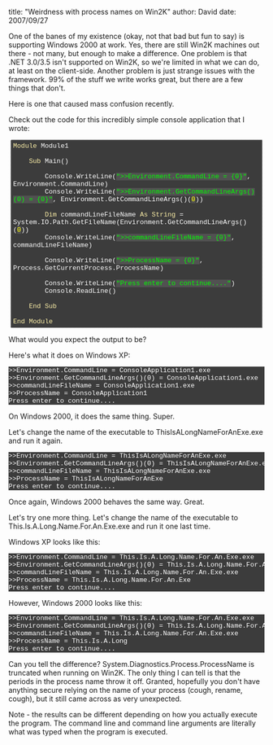 
title: "Weirdness with process names on Win2K"
author: David
date: 2007/09/27

<p>One of the banes of my existence (okay, not that bad but fun to say) is supporting Windows 2000 at work. Yes, there are still Win2K machines out there - not many, but enough to make a difference.&nbsp;One problem is that .NET 3.0/3.5 isn't supported on Win2K, so we're limited in what we can do, at least on the client-side. Another problem is just strange issues with the framework. 99% of the stuff we write works great, but there are a few things that don't.</p> <p>Here is one that caused mass confusion recently.</p> <p>Check out the code for this incredibly simple console application that I wrote:</p> <div style="border-right: rgb(221,221,221) 1px dotted; padding-right: 4px; border-top: rgb(221,221,221) 1px dotted; padding-left: 4px; font-size: small; background: rgb(60,60,60); padding-bottom: 4px; margin: 4px; border-left: rgb(221,221,221) 1px dotted; color: rgb(255,255,255); padding-top: 4px; border-bottom: rgb(221,221,221) 1px dotted; font-family: consolas,'Courier New',courier,monospace"><span style="color: #fef1a9">Module</span> <span style="color: white">Module1</span><br>&nbsp;<br>&nbsp;&nbsp;&nbsp; <span style="color: #fef1a9">Sub</span> <span style="color: white">Main</span>()<br>&nbsp;<br>&nbsp;&nbsp;&nbsp; &nbsp;&nbsp;&nbsp; <span style="color: white">Console</span>.<span style="color: white">WriteLine</span>(<span style="background: #515151; color: lime">"&gt;&gt;Environment.CommandLine = {0}"</span>, <span style="color: white">Environment</span>.<span style="color: white">CommandLine</span>)<br>&nbsp;&nbsp;&nbsp; &nbsp;&nbsp;&nbsp; <span style="color: white">Console</span>.<span style="color: white">WriteLine</span>(<span style="background: #515151; color: lime">"&gt;&gt;Environment.GetCommandLineArgs()(0) = {0}"</span>, <span style="color: white">Environment</span>.<span style="color: white">GetCommandLineArgs</span>()(<span style="background: #515151; color: yellow">0</span>))<br>&nbsp;<br>&nbsp;&nbsp;&nbsp; &nbsp;&nbsp;&nbsp; <span style="color: #fef1a9">Dim</span> <span style="color: white">commandLineFileName</span> <span style="color: #fef1a9">As</span> <span style="color: #fef1a9">String</span> = <span style="color: white">System</span>.<span style="color: white">IO</span>.<span style="color: white">Path</span>.<span style="color: white">GetFileName</span>(<span style="color: white">Environment</span>.<span style="color: white">GetCommandLineArgs</span>()(<span style="background: #515151; color: yellow">0</span>))<br>&nbsp;&nbsp;&nbsp; &nbsp;&nbsp;&nbsp; <span style="color: white">Console</span>.<span style="color: white">WriteLine</span>(<span style="background: #515151; color: lime">"&gt;&gt;commandLineFileName = {0}"</span>, <span style="color: white">commandLineFileName</span>)<br>&nbsp;<br>&nbsp;&nbsp;&nbsp; &nbsp;&nbsp;&nbsp; <span style="color: white">Console</span>.<span style="color: white">WriteLine</span>(<span style="background: #515151; color: lime">"&gt;&gt;ProcessName = {0}"</span>, <span style="color: white">Process</span>.<span style="color: white">GetCurrentProcess</span>.<span style="color: white">ProcessName</span>)<br>&nbsp;<br>&nbsp;&nbsp;&nbsp; &nbsp;&nbsp;&nbsp; <span style="color: white">Console</span>.<span style="color: white">WriteLine</span>(<span style="background: #515151; color: lime">"Press enter to continue...."</span>)<br>&nbsp;&nbsp;&nbsp; &nbsp;&nbsp;&nbsp; <span style="color: white">Console</span>.<span style="color: white">ReadLine</span>()<br>&nbsp;<br>&nbsp;&nbsp;&nbsp; <span style="color: #fef1a9">End</span> <span style="color: #fef1a9">Sub</span><br>&nbsp;<br><span style="color: #fef1a9">End</span> <span style="color: #fef1a9">Module</span><br></div> <p>What would you expect the output to be?</p> <p>Here's what it does on Windows XP:</p><pre style="font-size: small; background: rgb(60,60,60); color: rgb(255,255,255); font-family: consolas,'Courier New',courier,monospace">&gt;&gt;Environment.CommandLine = ConsoleApplication1.exe
&gt;&gt;Environment.GetCommandLineArgs()(0) = ConsoleApplication1.exe
&gt;&gt;commandLineFileName = ConsoleApplication1.exe
&gt;&gt;ProcessName = ConsoleApplication1
Press enter to continue.... 
</pre>
<p>On Windows 2000, it does the same thing. Super.</p>
<p>Let's change the name of the executable to ThisIsALongNameForAnExe.exe and run it again.</p><pre style="font-size: small; background: rgb(60,60,60); color: rgb(255,255,255); font-family: consolas,'Courier New',courier,monospace">&gt;&gt;Environment.CommandLine = ThisIsALongNameForAnExe.exe
&gt;&gt;Environment.GetCommandLineArgs()(0) = ThisIsALongNameForAnExe.exe
&gt;&gt;commandLineFileName = ThisIsALongNameForAnExe.exe
&gt;&gt;ProcessName = ThisIsALongNameForAnExe
Press enter to continue.... 
</pre>
<p>Once again, Windows 2000 behaves the same way. Great. 
<p>Let's try one more thing. Let's change the name of the executable to This.Is.A.Long.Name.For.An.Exe.exe and run it one last time. 
<p>Windows XP looks like this:</p><pre style="font-size: small; background: rgb(60,60,60); color: rgb(255,255,255); font-family: consolas,'Courier New',courier,monospace">&gt;&gt;Environment.CommandLine = This.Is.A.Long.Name.For.An.Exe.exe
&gt;&gt;Environment.GetCommandLineArgs()(0) = This.Is.A.Long.Name.For.An.Exe.exe
&gt;&gt;commandLineFileName = This.Is.A.Long.Name.For.An.Exe.exe
&gt;&gt;ProcessName = This.Is.A.Long.Name.For.An.Exe
Press enter to continue.... 
</pre>
<p>However, Windows 2000 looks like this:</p><pre style="font-size: small; background: rgb(60,60,60); color: rgb(255,255,255); font-family: consolas,'Courier New',courier,monospace">&gt;&gt;Environment.CommandLine = This.Is.A.Long.Name.For.An.Exe.exe
&gt;&gt;Environment.GetCommandLineArgs()(0) = This.Is.A.Long.Name.For.An.Exe.exe
&gt;&gt;commandLineFileName = This.Is.A.Long.Name.For.An.Exe.exe
&gt;&gt;ProcessName = This.Is.A.Long
Press enter to continue.... 
</pre>
<p>Can you tell the difference? System.Diagnostics.Process.ProcessName is truncated when running on Win2K. The only thing I can tell is that the periods in the process name throw it off. Granted, hopefully you don't have anything secure relying on the name of your process (cough, rename, cough), but it still came across as very unexpected.</p>
<p>Note - the results can be different depending on how you actually execute the program. The command line and command line arguments are literally what was typed when the program is executed.</p>
